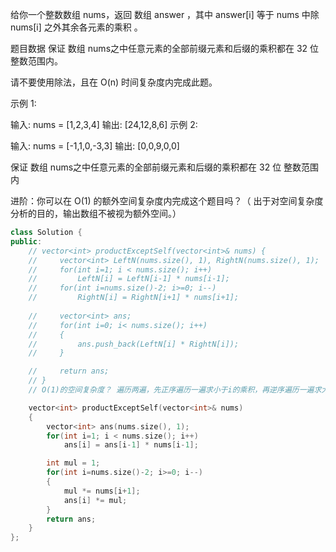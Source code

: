 给你一个整数数组 nums，返回 数组 answer ，其中 answer[i] 等于 nums 中除 nums[i] 之外其余各元素的乘积 。

题目数据 保证 数组 nums之中任意元素的全部前缀元素和后缀的乘积都在  32 位 整数范围内。

请不要使用除法，且在 O(n) 时间复杂度内完成此题。



示例 1:

输入: nums = [1,2,3,4]
输出: [24,12,8,6]
示例 2:

输入: nums = [-1,1,0,-3,3]
输出: [0,0,9,0,0]



 保证 数组 nums之中任意元素的全部前缀元素和后缀的乘积都在  32 位 整数范围内


进阶：你可以在 O(1) 的额外空间复杂度内完成这个题目吗？（ 出于对空间复杂度分析的目的，输出数组不被视为额外空间。）



```c++
class Solution {
public:
    // vector<int> productExceptSelf(vector<int>& nums) {
    //     vector<int> LeftN(nums.size(), 1), RightN(nums.size(), 1);
    //     for(int i=1; i < nums.size(); i++)
    //         LeftN[i] = LeftN[i-1] * nums[i-1];
    //     for(int i=nums.size()-2; i>=0; i--)
    //         RightN[i] = RightN[i+1] * nums[i+1];
        
    //     vector<int> ans;
    //     for(int i=0; i< nums.size(); i++)
    //     {
    //         ans.push_back(LeftN[i] * RightN[i]);
    //     }

    //     return ans;
    // }
    // O(1)的空间复杂度？ 遍历两遍，先正序遍历一遍求小于i的乘积，再逆序遍历一遍求大于i的乘积

    vector<int> productExceptSelf(vector<int>& nums)
    {
        vector<int> ans(nums.size(), 1);
        for(int i=1; i < nums.size(); i++)
            ans[i] = ans[i-1] * nums[i-1];

        int mul = 1;
        for(int i=nums.size()-2; i>=0; i--)
        {
            mul *= nums[i+1];
            ans[i] *= mul;
        }
        return ans;
    }
};
```

